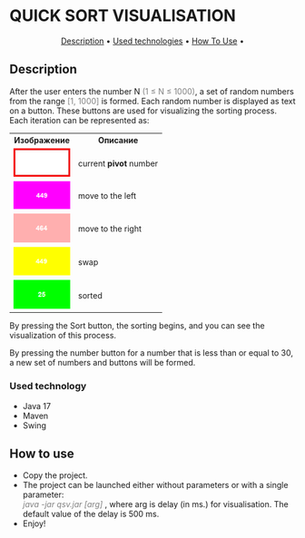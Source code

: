 # 	QUICK SORT VISUALISATION


<p align="center">
  <a href="#description">Description</a> •
  <a href="#used-technologies">Used technologies</a> •
  <a href="#how-to-use">How To Use</a> •
</p>

## Description 
After the user enters the number N <font color="gray">(1 ≤ N ≤ 1000)</font>, a set of random numbers from the range <font color="gray">[1, 1000]</font> is formed. Each random number is displayed as text on a button. These buttons are used for visualizing the sorting process. 
Each iteration can be represented as:

<table>
  <tr>
    <th>Изображение</th>
    <th>Описание</th>
  </tr>
  <tr>
    <td><img src="pivot.png" alt="Image 1" width="100"></td>
    <td valign="center">current <b>pivot</b> number</td>
  </tr>
  <tr>
    <td><img src="move-left.png" alt="Image 2" width="100"></td>
    <td valign="center">move to the left</td>
  </tr>
  <tr>
    <td><img src="move-right.png" alt="Image 3" width="100"></td>
    <td valign="center">move to the right</td>
  </tr>
  <tr>
    <td><img src="swap.png" alt="Image 4" width="100"></td>
    <td valign="center">swap</td>
  </tr>
  <tr>
    <td><img src="sorted.png" alt="Image 5" width="100"></td>
    <td valign="center">sorted</td>
  </tr>
</table>


By pressing the Sort button, the sorting begins, and you can see the visualization of this process.

By pressing the number button for a number that is less than or equal to 30, a new set of numbers and buttons will be formed.


### Used technology
- Java 17
- Maven
- Swing

## How to use

- Copy the project.
- The project can be launched either without parameters or with a single parameter:  
*<font color="gray"> java -jar qsv.jar [arg] </font>*, where arg</b> is delay (in ms.) for visualisation. The default value of the delay is 500 ms.   
- Enjoy!
